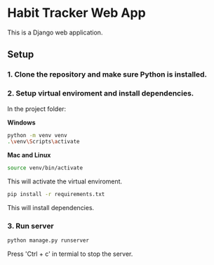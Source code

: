 # Habit Tracker Web App

This is a Django web application.

## Setup

### 1. Clone the repository and make sure Python is installed.
### 2. Setup virtual enviroment and install dependencies.
In the project folder:

**Windows**
```bash
python -m venv venv
.\venv\Scripts\activate
````

**Mac and Linux**
```bash
source venv/bin/activate
```

This will activate the virtual enviroment.

```bash
pip install -r requirements.txt
````

This will install dependencies.

### 3. Run server

```bash
python manage.py runserver
```

Press 'Ctrl + c' in termial to stop the server.